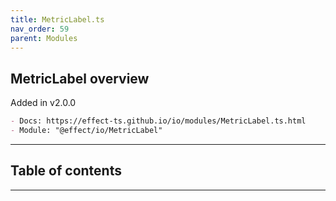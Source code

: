 ```yaml
---
title: MetricLabel.ts
nav_order: 59
parent: Modules
---
```


## MetricLabel overview

Added in v2.0.0

```md
- Docs: https://effect-ts.github.io/io/modules/MetricLabel.ts.html
- Module: "@effect/io/MetricLabel"
```

---

<h2 class="text-delta">Table of contents</h2>

---
